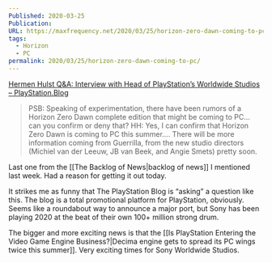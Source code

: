 ```yaml
---
Published: 2020-03-25
Publication: 
URL: https://maxfrequency.net/2020/03/25/horizon-zero-dawn-coming-to-pc/
tags:
  - Horizon
  - PC
permalink: 2020/03/25/horizon-zero-dawn-coming-to-pc/
---
```

[Hermen Hulst Q&A: Interview with Head of PlayStation’s Worldwide Studios – PlayStation.Blog](https://blog.us.playstation.com/2020/03/10/hermen-hulst-qa-interview-with-head-of-playstations-worldwide-studios/)

>PSB: Speaking of experimentation, there have been rumors of a Horizon Zero Dawn complete edition that might be coming to PC… can you confirm or deny that?
HH: Yes, I can confirm that Horizon Zero Dawn is coming to PC this summer…. There will be more information coming from Guerrilla, from the new studio directors (Michiel van der Leeuw, JB van Beek, and Angie Smets) pretty soon.

Last one from the [[The Backlog of News|backlog of news]] I mentioned last week. Had a reason for getting it out today.

It strikes me as funny that The PlayStation Blog is “asking” a question like this. The blog is a total promotional platform for PlayStation, obviously. Seems like a roundabout way to announce a major port, but Sony has been playing 2020 at the beat of their own 100+ million strong drum.

The bigger and more exciting news is that the [[Is PlayStation Entering the Video Game Engine Business?|Decima engine gets to spread its PC wings twice this summer]]. Very exciting times for Sony Worldwide Studios.